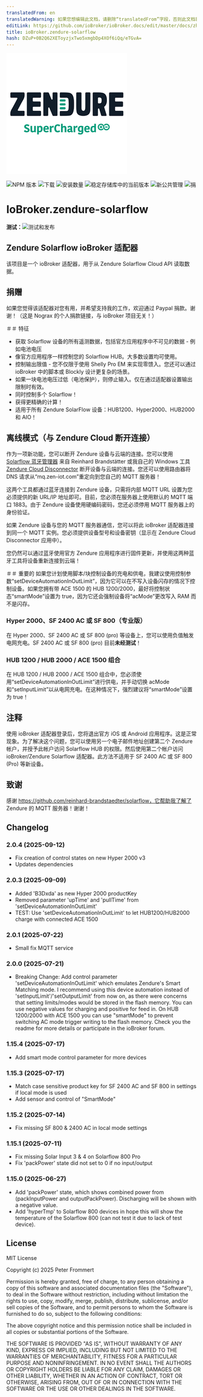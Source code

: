 ```yaml
---
translatedFrom: en
translatedWarning: 如果您想编辑此文档，请删除“translatedFrom”字段，否则此文档将再次自动翻译
editLink: https://github.com/ioBroker/ioBroker.docs/edit/master/docs/zh-cn/adapterref/iobroker.zendure-solarflow/README.md
title: ioBroker.zendure-solarflow
hash: DZuP+0B2Q62XEToyzjxTwo5xmgbDp4XOf6iQq/eTGvA=
---
```

![标识](../../../en/adapterref/iobroker.zendure-solarflow/admin/zendure-solarflow.png)

![NPM 版本](https://img.shields.io/npm/v/iobroker.zendure-solarflow.svg)
![下载](https://img.shields.io/npm/dm/iobroker.zendure-solarflow.svg)
![安装数量](https://iobroker.live/badges/zendure-solarflow-installed.svg)
![稳定存储库中的当前版本](https://iobroker.live/badges/zendure-solarflow-stable.svg)
![新公共管理](https://nodei.co/npm/iobroker.zendure-solarflow.png?downloads=true)
![捐](https://img.shields.io/badge/PayPal-00457C?style=for-the-badge&logo=paypal&logoColor=white)

# IoBroker.zendure-solarflow
**测试：**![测试和发布](https://github.com/nograx/ioBroker.zendure-solarflow/workflows/Test%20and%20Release/badge.svg)

## Zendure Solarflow ioBroker 适配器
该项目是一个 ioBroker 适配器，用于从 Zendure Solarflow Cloud API 读取数据。

## 捐赠
如果您觉得该适配器对您有用，并希望支持我的工作，欢迎通过 Paypal 捐款。谢谢！（这是 Nograx 的个人捐款链接，与 ioBroker 项目无关！）<br />

＃＃ 特征
- 获取 Solarflow 设备的所有遥测数据，包括官方应用程序中不可见的数据 - 例如电池电压
- 像官方应用程序一样控制您的 Solarflow HUB。大多数设置均可使用。
- 控制输出限值 - 您不仅限于使用 Shelly Pro EM 来实现零馈入。您还可以通过 ioBroker 中的脚本或 Blockly 设计更复杂的场景。
- 如果一块电池电压过低（电池保护），则停止输入。仅在通过适配器设置输出限制时有效。
- 同时控制多个 Solarflow！
- 获得更精确的计算！
- 适用于所有 Zendure SolarFlow 设备：HUB1200、Hyper2000、HUB2000 和 AIO！

## 离线模式（与 Zendure Cloud 断开连接）
作为一项新功能，您可以断开 Zendure 设备与云端的连接。您可以使用 [Solarflow 蓝牙管理器](https://github.com/reinhard-brandstaedter/solarflow-bt-manager) 来自 Reinhard Brandstätter 或我自己的 Windows 工具 [Zendure Cloud Disconnector](https://github.com/nograx/zendure-cloud-disconnector) 断开设备与云端的连接。您还可以使用路由器将 DNS 请求从“mq.zen-iot.com”重定向到您自己的 MQTT 服务器！

这两个工具都通过蓝牙连接到 Zendure 设备，只需将内部 MQTT URL 设置为您必须提供的新 URL/IP 地址即可。目前，您必须在服务器上使用默认的 MQTT 端口 1883。由于 Zendure 设备使用硬编码密码，您还必须停用 MQTT 服务器上的身份验证。

如果 Zendure 设备与您的 MQTT 服务器通信，您可以将此 ioBroker 适配器连接到同一个 MQTT 实例。您必须提供设备型号和设备密钥（显示在 Zendure Cloud Disconnector 应用中）。

您仍然可以通过蓝牙使用官方 Zendure 应用程序进行固件更新，并使用这两种蓝牙工具将设备重新连接到云端！

＃＃ 重要的
如果您计划使用脚本/块控制设备的充电和供电，我建议使用控制参数“setDeviceAutomationInOutLimit”，因为它可以在不写入设备闪存的情况下控制设备。如果您拥有带 ACE 1500 的 HUB 1200/2000，最好将控制状态“smartMode”设置为 true，因为它还会强制设备将“acMode”更改写入 RAM 而不是闪存。

### Hyper 2000、SF 2400 AC 或 SF 800（专业版）
在 Hyper 2000、SF 2400 AC 或 SF 800 (pro) 等设备上，您可以使用负值触发电网充电。SF 2400 AC 或 SF 800 (pro) 目前**未经测试**！

### HUB 1200 / HUB 2000 / ACE 1500 组合
在 HUB 1200 / HUB 2000 / ACE 1500 组合中，您必须使用“setDeviceAutomationInOutLimit”进行供电，并手动切换 acMode 和“setInputLimit”以从电网充电。在这种情况下，强烈建议将“smartMode”设置为 true！

## 注释
使用 ioBroker 适配器登录后，您将退出官方 iOS 或 Android 应用程序。这是正常现象。为了解决这个问题，您可以使用另一个电子邮件地址创建第二个 Zendure 帐户，并授予此帐户访问 Solarflow HUB 的权限。然后使用第二个帐户访问 ioBroker/Zendure Solarflow 适配器。此方法不适用于 SF 2400 AC 或 SF 800 (Pro) 等新设备。

## 致谢
感谢 https://github.com/reinhard-brandstaedter/solarflow，它帮助我了解了 Zendure 的 MQTT 服务器！谢谢！

## Changelog
### 2.0.4 (2025-09-12)

- Fix creation of control states on new Hyper 2000 v3
- Updates dependencies

### 2.0.3 (2025-09-09)

- Added 'B3Dxda' as new Hyper 2000 productKey
- Removed parameter 'upTime' and 'pullTime' from 'setDeviceAutomationInOutLimit'
- TEST: Use 'setDeviceAutomationInOutLimit' to let HUB1200/HUB2000 charge with connected ACE 1500

### 2.0.1 (2025-07-22)

- Small fix MQTT service

### 2.0.0 (2025-07-21)

- Breaking Change: Add control parameter 'setDeviceAutomationInOutLimit' which emulates Zendure's Smart Matching mode. I recommend using this device automation instead of 'setInputLimit'/'setOutputLimit' from now on, as there were concerns that setting limits/modes would be stored in the flash memory. You can use negative values for charging and positive for feed in. On HUB 1200/2000 with ACE 1500 you can use "smartMode" to prevent switching AC mode trigger writing to the flash memory. Check you the readme for more details or participate in the ioBroker forum.

### 1.15.4 (2025-07-17)

- Add smart mode control parameter for more devices

### 1.15.3 (2025-07-17)

- Match case sensitive product key for SF 2400 AC and SF 800 in settings if local mode is used
- Add sensor and control of "SmartMode"

### 1.15.2 (2025-07-14)

- Fix missing SF 800 & 2400 AC in local mode settings

### 1.15.1 (2025-07-11)

- Fix missing Solar Input 3 & 4 on Solarflow 800 Pro
- Fix 'packPower' state did not set to 0 if no input/output

### 1.15.0 (2025-06-27)

- Add 'packPower' state, which shows combined power from (packInputPower and outputPackPower). Discharging will be shown with a negative value.
- Add 'hyperTmp' to Solarflow 800 devices in hope this will show the temperature of the Solarflow 800 (can not test it due to lack of test device).

## License

MIT License

Copyright (c) 2025 Peter Frommert

Permission is hereby granted, free of charge, to any person obtaining a copy
of this software and associated documentation files (the "Software"), to deal
in the Software without restriction, including without limitation the rights
to use, copy, modify, merge, publish, distribute, sublicense, and/or sell
copies of the Software, and to permit persons to whom the Software is
furnished to do so, subject to the following conditions:

The above copyright notice and this permission notice shall be included in all
copies or substantial portions of the Software.

THE SOFTWARE IS PROVIDED "AS IS", WITHOUT WARRANTY OF ANY KIND, EXPRESS OR
IMPLIED, INCLUDING BUT NOT LIMITED TO THE WARRANTIES OF MERCHANTABILITY,
FITNESS FOR A PARTICULAR PURPOSE AND NONINFRINGEMENT. IN NO EVENT SHALL THE
AUTHORS OR COPYRIGHT HOLDERS BE LIABLE FOR ANY CLAIM, DAMAGES OR OTHER
LIABILITY, WHETHER IN AN ACTION OF CONTRACT, TORT OR OTHERWISE, ARISING FROM,
OUT OF OR IN CONNECTION WITH THE SOFTWARE OR THE USE OR OTHER DEALINGS IN THE
SOFTWARE.